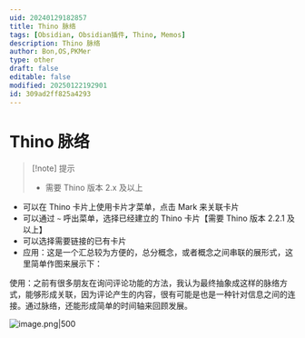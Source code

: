 ```yaml
---
uid: 20240129182857
title: Thino 脉络
tags: [Obsidian, Obsidian插件, Thino, Memos]
description: Thino 脉络
author: Bon,OS,PKMer
type: other
draft: false
editable: false
modified: 20250122192901
id: 309ad2ff825a4293
---
```


# Thino 脉络

> [!note] 提示
> - 需要 Thino 版本 2.x 及以上

- 可以在 Thino 卡片上使用卡片才菜单，点击 Mark 来关联卡片
- 可以通过 `~` 呼出菜单，选择已经建立的 Thino 卡片【需要 Thino 版本 2.2.1 及以上】
- 可以选择需要链接的已有卡片
- 应用：这是一个汇总较为方便的，总分概念，或者概念之间串联的展形式，这里简单作图来展示下：

使用：之前有很多朋友在询问评论功能的方法，我认为最终抽象成这样的脉络方式，能够形成关联，因为评论产生的内容，很有可能是也是一种针对信息之间的连接。通过脉络，还能形成简单的时间轴来回顾发展。

![image.png|500](https://cdn.pkmer.cn/images/20240129182839.png!pkmer)
